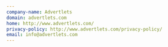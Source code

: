 ```yaml
---
company-name: Advertlets
domain: advertlets.com
home: http://www.advertlets.com/
privacy-policy: http://www.advertlets.com/privacy-policy/
email: info@advertlets.com
---
```




